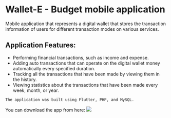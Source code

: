 # Wallet-E - Budget mobile application
Mobile application that represents a digital wallet that stores the transaction
information of users for different transaction modes on various services.

## Application Features:
* Performing financial transactions, such as income and expense.
* Adding auto transactions that can operate on the digital wallet money automatically every specified duration.
* Tracking all the transactions that have been made by viewing them in the history.
* Viewing statistics about the transactions that have been made every week, month, or year.

`The application was built using Flutter, PHP, and MySQL.`

You can download the app from here:
<a href="Wallet-E.apk
" download><img src="https://img.shields.io/badge/Apk-Download-green"/></a>
